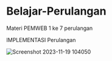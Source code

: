 # Belajar-Perulangan
Materi PEMWEB 1 ke 7 perulangan

IMPLEMENTASI Perulangan

![Screenshot 2023-11-19 104050](https://github.com/DharmaAlamsyah/Belajar-Perulangan/assets/145315461/cff876e7-9076-416a-ab81-f383b2fd2bf3)
